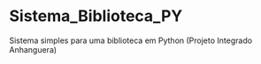 # Sistema_Biblioteca_PY
Sistema simples para uma biblioteca em Python (Projeto Integrado Anhanguera)
